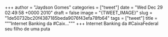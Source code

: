 
+++
author = "Jaydson Gomes"
categories = ["tweet"]
date = "Wed Dec 29 02:49:58 +0000 2010"
draft = false
image = "{TWEET_IMAGE}"
slug = "1de50732bc20f4387185beda9076f43efa78fb64"
tags = ["tweet"]
title = """Internet Banking da #Caix..."""
+++
Internet Banking da #CaixaFederal seu filho de uma puta
